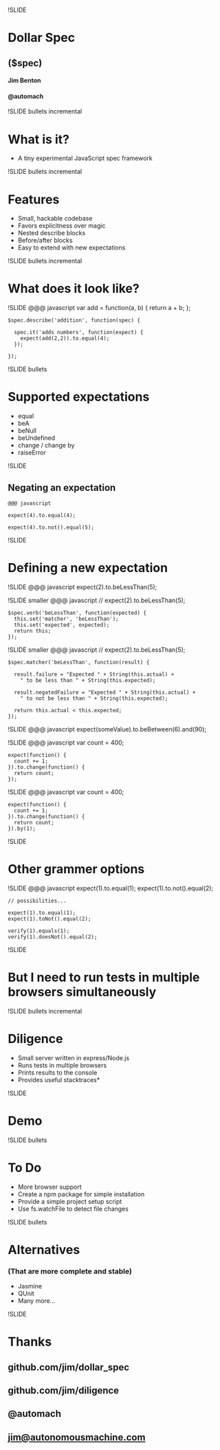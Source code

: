 !SLIDE 
# Dollar Spec
## ($spec)

#### Jim Benton
#### @automach

!SLIDE bullets incremental
# What is it?
* A tiny experimental JavaScript spec framework

!SLIDE bullets incremental
# Features
* Small, hackable codebase
* Favors explicitness over magic
* Nested describe blocks
* Before/after blocks
* Easy to extend with new expectations

!SLIDE bullets incremental
# What does it look like?

!SLIDE
    @@@ javascript
    var add = function(a, b) {
      return a + b;
    };
    
    $spec.describe('addition', function(spec) {

      spec.it('adds numbers', function(expect) {
        expect(add(2,2)).to.equal(4);
      });

    });

!SLIDE bullets
# Supported expectations
 * equal
 * beA
 * beNull
 * beUndefined
 * change / change by
 * raiseError

!SLIDE
## Negating an expectation
    @@@ javascript
    
    expect(4).to.equal(4);
    
    expect(4).to.not().equal(5);

!SLIDE
# Defining a new expectation

!SLIDE
    @@@ javascript
    expect(2).to.beLessThan(5);

!SLIDE smaller
    @@@ javascript 
    // expect(2).to.beLessThan(5);
    
    $spec.verb('beLessThan', function(expected) {
      this.set('matcher', 'beLessThan');
      this.set('expected', expected);
      return this;
    });

!SLIDE smaller
    @@@ javascript 
    // expect(2).to.beLessThan(5);
    
    $spec.matcher('beLessThan', function(result) {

      result.failure = "Expected " + String(this.actual) + 
        " to be less than " + String(this.expected);

      result.negatedFailure = "Expected " + String(this.actual) +
        " to not be less than " + String(this.expected);
  
      return this.actual < this.expected;
    });
    

!SLIDE
    @@@ javascript
    expect(someValue).to.beBetween(6).and(90);
    
!SLIDE
    @@@ javascript
    var count = 400;

    expect(function() {
      count += 1;
    }).to.change(function() {
      return count;
    });
    
!SLIDE
    @@@ javascript
    var count = 400;

    expect(function() {
      count += 1;
    }).to.change(function() {
      return count;
    }).by(1);

!SLIDE
# Other grammer options

!SLIDE
    @@@ javascript
    expect(1).to.equal(1);
    expect(1).to.not().equal(2);

    // possibilities...

    expect(1).to.equal(1);
    expect(1).toNot().equal(2);

    verify(1).equals(1);
    verify(1).doesNot().equal(2);

!SLIDE
# But I need to run tests in multiple browsers simultaneously

!SLIDE bullets incremental
# Diligence
* Small server written in express/Node.js
* Runs tests in multiple browsers
* Prints results to the console
* Provides useful stacktraces*

!SLIDE
# Demo

!SLIDE bullets
# To Do
* More browser support
* Create a npm package for simple installation
* Provide a simple project setup script
* Use fs.watchFile to detect file changes

!SLIDE bullets
# Alternatives

### (That are more complete and stable)

* Jasmine
* QUnit
* Many more...

!SLIDE
# Thanks
## github.com/jim/dollar_spec
## github.com/jim/diligence

## @automach
## jim@autonomousmachine.com